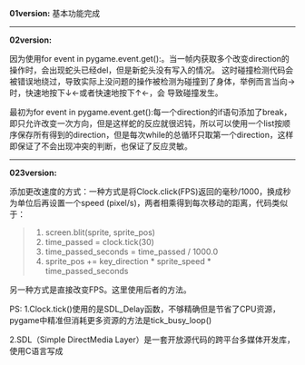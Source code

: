 **01version:** 基本功能完成
***
**02version:**

  因为使用for event in pygame.event.get():。当一帧内获取多个改变direction的操作时，会出现蛇头已经del，但是新蛇头没有写入的情况。
  这时碰撞检测代码会被错误地绕过，导致实际上没问题的操作被检测为碰撞到了身体，举例而言当向→时，快速地按下↓←或者快速地按下↑←，会
  导致碰撞发生。
  
  最初为for event in pygame.event.get():每一个direction的if语句添加了break，即只允许改变一次方向，但是这样蛇的反应就很迟钝，所以可以使用一个list按顺序保存所有得到的direction，但是每次while的总循环只取第一个direction，这样即保证了不会出现冲突的判断，也保证了反应灵敏。
  ***
  **023version:**
  
  添加更改速度的方式：一种方式是将Clock.click(FPS)返回的毫秒/1000，换成秒为单位后再设置一个speed (pixel/s)，两者相乘得到每次移动的距离，代码类似于：
  >  1. screen.blit(sprite, sprite_pos)
  >  2. time_passed = clock.tick(30)
  >  3. time_passed_seconds = time_passed / 1000.0
  >  4. sprite_pos += key_direction * sprite_speed * time_passed_seconds
  
  另一种方式是直接改变FPS。这里使用后者的方法。

PS:
  1.Clock.tick()使用的是SDL_Delay函数，不够精确但是节省了CPU资源，pygame中精准但消耗更多资源的方法是tick_busy_loop()
  
  2.SDL（Simple DirectMedia Layer）是一套开放源代码的跨平台多媒体开发库，使用C语言写成

